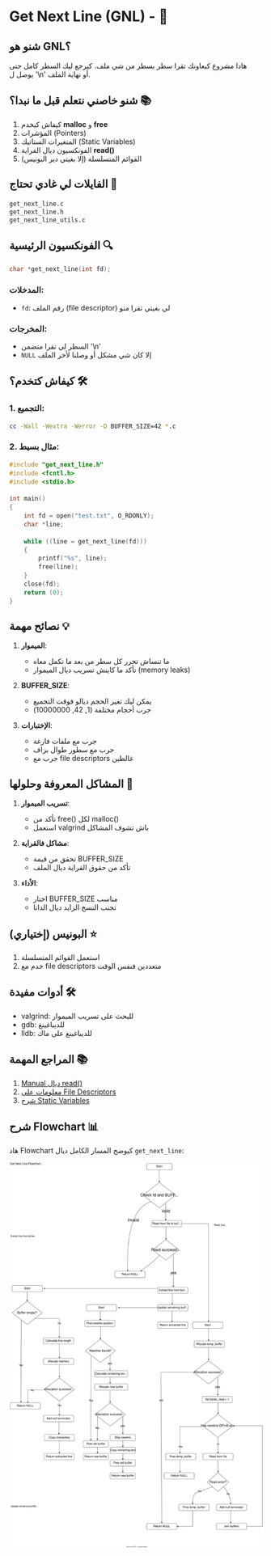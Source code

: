 # Get Next Line (GNL) -  🚀

## شنو هو GNL؟ 
هادا مشروع كيعاونك تقرا سطر بسطر من شي ملف. كيرجع ليك السطر كامل حتى يوصل ل '\n' أو نهاية الملف.

## شنو خاصني نتعلم قبل ما نبدا؟ 📚
1. كيفاش كيخدم **malloc** و **free**
2. المؤشرات (Pointers)
3. المتغيرات الستاتيك (Static Variables)
4. الفونكسيون ديال القراية **read()**
5. القوائم المتسلسلة (إلا بغيتي دير البونيس)

## الفايلات لي غادي تحتاج 📂
```
get_next_line.c
get_next_line.h
get_next_line_utils.c
```

## الفونكسيون الرئيسية 🔍
```c
char *get_next_line(int fd);
```

### المدخلات:
- `fd`: رقم الملف (file descriptor) لي بغيتي تقرا منو

### المخرجات:
- السطر لي تقرا متضمن '\n'
- `NULL` إلا كان شي مشكل أو وصلنا لأخر الملف

## كيفاش كتخدم؟ 🛠️

### 1. التجميع:
```bash
cc -Wall -Wextra -Werror -D BUFFER_SIZE=42 *.c
```

### 2. مثال بسيط:
```c
#include "get_next_line.h"
#include <fcntl.h>
#include <stdio.h>

int main()
{
    int fd = open("test.txt", O_RDONLY);
    char *line;

    while ((line = get_next_line(fd)))
    {
        printf("%s", line);
        free(line);
    }
    close(fd);
    return (0);
}
```

## نصائح مهمة 💡

1. **الميموار**: 
   - ما تنساش تحرر كل سطر من بعد ما تكمل معاه
   - تأكد ما كاينش تسريب ديال الميموار (memory leaks)

2. **BUFFER_SIZE**:
   - يمكن ليك تغير الحجم ديالو فوقت التجميع
   - جرب أحجام مختلفة (1, 42, 10000000)

3. **الإختبارات**:
   - جرب مع ملفات فارغة
   - جرب مع سطور طوال بزاف
   - جرب مع file descriptors غالطين

## المشاكل المعروفة وحلولها 🔧

1. **تسريب الميموار**:
   - تأكد من free() لكل malloc()
   - استعمل valgrind باش تشوف المشاكل

2. **مشاكل فالقراية**:
   - تحقق من قيمة BUFFER_SIZE
   - تأكد من حقوق القراية ديال الملف

3. **الأداء**:
   - اختار BUFFER_SIZE مناسب
   - تجنب النسخ الزايد ديال الداتا

## البونيس (إختياري) ⭐
1. استعمل القوائم المتسلسلة
2. خدم مع file descriptors متعددين فنفس الوقت

## أدوات مفيدة 🛠️
- valgrind: للبحث على تسريب الميموار
- gdb: للديباغينغ
- lldb: للديباغينغ على ماك

## المراجع المهمة 📚
1. [Manual ديال read()](https://man7.org/linux/man-pages/man2/read.2.html)
2. [معلومات على File Descriptors](https://en.wikipedia.org/wiki/File_descriptor)
3. [شرح Static Variables](https://en.wikipedia.org/wiki/Static_variable)
## شرح Flowchart 📊

هاد Flowchart كيوضح المسار الكامل ديال `get_next_line`:

![Logo](https://github.com/elbardii/get_next_line/blob/master/GNL.drawio.svg)
